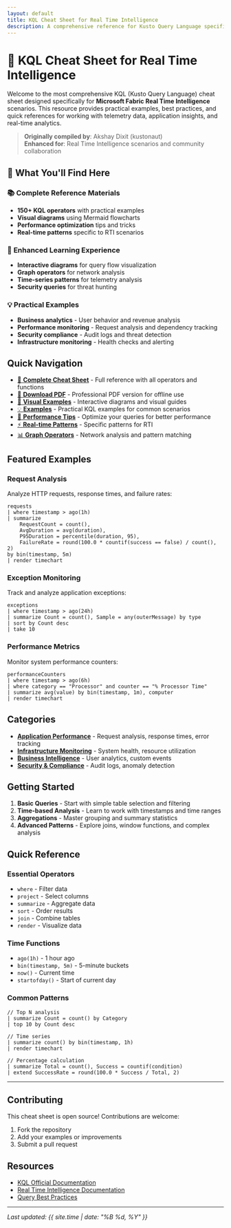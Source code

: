 ```yaml
---
layout: default
title: KQL Cheat Sheet for Real Time Intelligence
description: A comprehensive reference for Kusto Query Language specifically tailored for Real Time Intelligence scenarios
---
```


# 🚀 KQL Cheat Sheet for Real Time Intelligence

Welcome to the most comprehensive KQL (Kusto Query Language) cheat sheet designed specifically for **Microsoft Fabric Real Time Intelligence** scenarios. This resource provides practical examples, best practices, and quick references for working with telemetry data, application insights, and real-time analytics.

> **Originally compiled by**: Akshay Dixit (kustonaut)  
> **Enhanced for**: Real Time Intelligence scenarios and community collaboration

## 🎯 What You'll Find Here

### 📚 **Complete Reference Materials**
- **150+ KQL operators** with practical examples
- **Visual diagrams** using Mermaid flowcharts
- **Performance optimization** tips and tricks
- **Real-time patterns** specific to RTI scenarios

### 🎨 **Enhanced Learning Experience**
- **Interactive diagrams** for query flow visualization
- **Graph operators** for network analysis
- **Time-series patterns** for telemetry analysis
- **Security queries** for threat hunting

### 💡 **Practical Examples**
- **Business analytics** - User behavior and revenue analysis
- **Performance monitoring** - Request analysis and dependency tracking
- **Security compliance** - Audit logs and threat detection
- **Infrastructure monitoring** - Health checks and alerting

## Quick Navigation

- [📖 **Complete Cheat Sheet**](../KQL-Cheat-Sheet.md) - Full reference with all operators and functions
- [📄 **Download PDF**](../KQL-Cheat-Sheet.pdf) - Professional PDF version for offline use
- [🎨 **Visual Examples**](visual-examples.md) - Interactive diagrams and visual guides
- [💡 **Examples**](../examples/) - Practical KQL examples for common scenarios
- [🚀 **Performance Tips**](../KQL-Cheat-Sheet.md#performance-tips) - Optimize your queries for better performance
- [⚡ **Real-time Patterns**](../KQL-Cheat-Sheet.md#real-time-intelligence-specific) - Specific patterns for RTI
- [📊 **Graph Operators**](../KQL-Cheat-Sheet.md#graph-operators) - Network analysis and pattern matching

## Featured Examples

### Request Analysis
Analyze HTTP requests, response times, and failure rates:
```kql
requests
| where timestamp > ago(1h)
| summarize 
    RequestCount = count(),
    AvgDuration = avg(duration),
    P95Duration = percentile(duration, 95),
    FailureRate = round(100.0 * countif(success == false) / count(), 2)
by bin(timestamp, 5m)
| render timechart
```

### Exception Monitoring
Track and analyze application exceptions:
```kql
exceptions
| where timestamp > ago(24h)
| summarize Count = count(), Sample = any(outerMessage) by type
| sort by Count desc
| take 10
```

### Performance Metrics
Monitor system performance counters:
```kql
performanceCounters
| where timestamp > ago(6h)
| where category == "Processor" and counter == "% Processor Time"
| summarize avg(value) by bin(timestamp, 1m), computer
| render timechart
```

## Categories

- **[Application Performance](../examples/performance/)** - Request analysis, response times, error tracking
- **[Infrastructure Monitoring](../examples/monitoring/)** - System health, resource utilization
- **[Business Intelligence](../examples/business/)** - User analytics, custom events
- **[Security & Compliance](../examples/security/)** - Audit logs, anomaly detection

## Getting Started

1. **Basic Queries** - Start with simple table selection and filtering
2. **Time-based Analysis** - Learn to work with timestamps and time ranges
3. **Aggregations** - Master grouping and summary statistics
4. **Advanced Patterns** - Explore joins, window functions, and complex analysis

## Quick Reference

### Essential Operators
- `where` - Filter data
- `project` - Select columns
- `summarize` - Aggregate data
- `sort` - Order results
- `join` - Combine tables
- `render` - Visualize data

### Time Functions
- `ago(1h)` - 1 hour ago
- `bin(timestamp, 5m)` - 5-minute buckets
- `now()` - Current time
- `startofday()` - Start of current day

### Common Patterns
```kql
// Top N analysis
| summarize Count = count() by Category
| top 10 by Count desc

// Time series
| summarize count() by bin(timestamp, 1h)
| render timechart

// Percentage calculation
| summarize Total = count(), Success = countif(condition)
| extend SuccessRate = round(100.0 * Success / Total, 2)
```

---

## Contributing

This cheat sheet is open source! Contributions are welcome:

1. Fork the repository
2. Add your examples or improvements
3. Submit a pull request

## Resources

- [KQL Official Documentation](https://docs.microsoft.com/azure/data-explorer/kusto/query/)
- [Real Time Intelligence Documentation](https://docs.microsoft.com/azure/azure-monitor/app/app-insights-overview)
- [Query Best Practices](https://docs.microsoft.com/azure/data-explorer/kusto/query/best-practices)

---

*Last updated: {{ site.time | date: "%B %d, %Y" }}*
